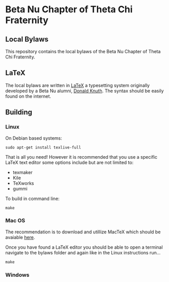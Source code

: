 # Beta Nu Chapter of Theta Chi Fraternity #
## Local Bylaws ##
This repository contains the local bylaws of the Beta Nu Chapter of Theta Chi 
Fraternity.
## LaTeX ##
The local bylaws are written in [LaTeX](http://www.latex-project.org/about/) a typesetting system originally
developed by a Beta Nu alumni, [Donald Knuth](https://en.wikipedia.org/wiki/Donald_Knuth). The syntax should be
easily found on the internet.
## Building ##
### Linux ###
On Debian based systems:

```
sudo apt-get install texlive-full
```

That is all you need!
However it is recommended that you use a specific LaTeX text editor some options
include but are not limited to:
* texmaker
* Kile
* TeXworks
* gummi

To build in command line:
```
make
```
### Mac OS ###
The recommendation is to download and utillize MacTeX which should be avaiable [here](http://www.tug.org/mactex/).

Once you have found a LaTeX editor you should be able to open a terminal navigate to the bylaws folder
and again like in the Linux instructions run...
```
make
```
### Windows ###

